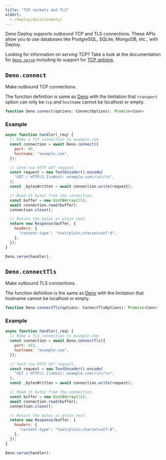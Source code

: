 ```yaml
---
title: "TCP sockets and TLS"
oldUrl:
  - /deploy/docs/sockets/
---
```


Deno Deploy supports outbound TCP and TLS connections. These APIs allow you to
use databases like PostgreSQL, SQLite, MongoDB, etc., with Deploy.

Looking for information on _serving_ TCP? Take a look at the documentation for
[`Deno.serve`](/api/deno/~/Deno.serve) including its support for
[TCP options](/api/deno/~/Deno.ServeTcpOptions).

## `Deno.connect`

Make outbound TCP connections.

The function definition is same as
[Deno](https://docs.deno.com/api/deno/~/Deno.connect) with the limitation that
`transport` option can only be `tcp` and `hostname` cannot be localhost or
empty.

```ts
function Deno.connect(options: ConnectOptions): Promise<Conn>
```

### Example

```js
async function handler(_req) {
  // Make a TCP connection to example.com
  const connection = await Deno.connect({
    port: 80,
    hostname: "example.com",
  });

  // Send raw HTTP GET request.
  const request = new TextEncoder().encode(
    "GET / HTTP/1.1\nHost: example.com\r\n\r\n",
  );
  const _bytesWritten = await connection.write(request);

  // Read 15 bytes from the connection.
  const buffer = new Uint8Array(15);
  await connection.read(buffer);
  connection.close();

  // Return the bytes as plain text.
  return new Response(buffer, {
    headers: {
      "content-type": "text/plain;charset=utf-8",
    },
  });
}

Deno.serve(handler);
```

## `Deno.connectTls`

Make outbound TLS connections.

The function definition is the same as
[Deno](https://docs.deno.com/api/deno/~/Deno.connectTls) with the limitation
that hostname cannot be localhost or empty.

```ts
function Deno.connectTls(options: ConnectTlsOptions): Promise<Conn>
```

### Example

```js
async function handler(_req) {
  // Make a TLS connection to example.com
  const connection = await Deno.connectTls({
    port: 443,
    hostname: "example.com",
  });

  // Send raw HTTP GET request.
  const request = new TextEncoder().encode(
    "GET / HTTP/1.1\nHost: example.com\r\n\r\n",
  );
  const _bytesWritten = await connection.write(request);

  // Read 15 bytes from the connection.
  const buffer = new Uint8Array(15);
  await connection.read(buffer);
  connection.close();

  // Return the bytes as plain text.
  return new Response(buffer, {
    headers: {
      "content-type": "text/plain;charset=utf-8",
    },
  });
}

Deno.serve(handler);
```
